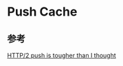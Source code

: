 # Push Cache

## 参考

[HTTP/2 push is tougher than I thought](https://jakearchibald.com/2017/h2-push-tougher-than-i-thought/#anything-can-use-the-push-cache)